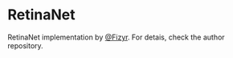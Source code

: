 # RetinaNet 

RetinaNet implementation by [@Fizyr](https://github.com/fizyr/keras-retinanet). For detais, check the author
repository. 




